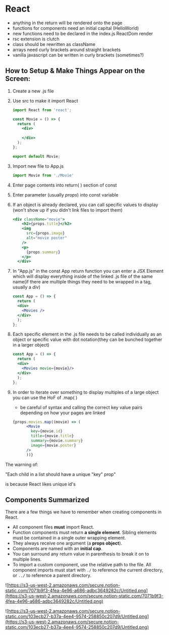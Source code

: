 # React

- anything in the return will be rendered onto the page
- functions for components need an initial capital (HelloWorld)
- new functions need to be declared in the index.js ReactDom render
- rsc extension is clutch
- class should be rewritten as className
- arrays need curly brackets around straight brackets
- vanilla javascript can be written in curly brackets (sometimes?)

## How to Setup & Make Things Appear on the Screen:

1. Create a new .js file
2. Use src to make it import React

    ```jsx
    import React from 'react';

    const Movie = () => {
      return (
        <div>
          
        </div>
      );
    };

    export default Movie;
    ```

3. Import new file to App.js

    ```jsx
    import Movie from './Movie'
    ```

4. Enter page contents into return( ) section of const
5. Enter parameter (usually *props*) into const variable 
6. If an object is already declared, you can call specific values to display (won't show up if you didn't link files to import them)

    ```jsx
    <div className="movie">
        <h2>{props.title}</h2>
        <img
          src={props.image}
          alt="movie poster"
        />
        <p>
          {props.summary}
        </p>
      </div>
    ```

7. In "App.js" in the const App return function you can enter a JSX Element which will display everything inside of the linked .js file of the same name(if there are multiple things they need to be wrapped in a tag, usually a *div*)

    ```jsx
    const App = () => {
      return (
      <div>
        <Movies />
      </div>
      );
    };
    ```

8. Each specific element in the .js file needs to be called individually as an object or specific value with dot notation(they can be bunched together in a larger object)

    ```jsx
    const App = () => {
      return (
      <div>
        <Movies movie={movie}/>
      </div>
      );
    };
    ```

9. In order to iterate over something to display multiples of a large object you can use the HoF of .map( )
    - be careful of syntax and calling the correct key value pairs depending on how your pages are linked

    ```jsx
    {props.movies.map((movie) => (
          <Movie
            key={movie.id}
            title={movie.title}
            summary={movie.summary}
            image={movie.poster}
          />
          ))}
    ```

The warning of: 

"Each child in a list should have a unique "key" prop"

is because React likes unique id's

## **Components Summarized**

There are a few things we have to remember when creating components in React.

- All component files **must** import React.
- Function components must return **a single element**. Sibling elements must be contained in a single outer wrapping element.
- They always receive one argument (a **props object**).
- Components are named with an **initial cap**.
- You can surround any return value in parenthesis to break it on to multiple lines.
- To import a custom component, use the relative path to the file. All component imports must start with `./` to reference the current directory, or `../` to reference a parent directory.

![https://s3-us-west-2.amazonaws.com/secure.notion-static.com/7071b9f3-4fea-4e96-a686-adbc3649282c/Untitled.png](https://s3-us-west-2.amazonaws.com/secure.notion-static.com/7071b9f3-4fea-4e96-a686-adbc3649282c/Untitled.png)

![https://s3-us-west-2.amazonaws.com/secure.notion-static.com/103ecb27-b37a-4ee4-9574-258850c207d9/Untitled.png](https://s3-us-west-2.amazonaws.com/secure.notion-static.com/103ecb27-b37a-4ee4-9574-258850c207d9/Untitled.png)